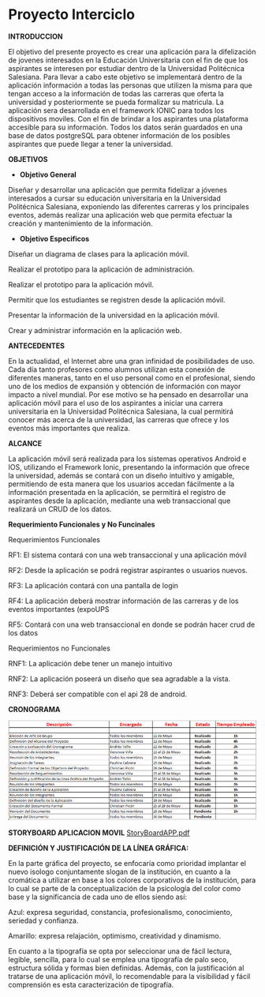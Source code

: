 # Proyecto Interciclo

**INTRODUCCION** 

El objetivo del presente proyecto es crear una aplicación para la difelización de jovenes interesados en la Educación Universitaria con el fin de que los aspirantes se interesen por estudiar dentro de la Universidad Politécnica Salesiana.
Para llevar a cabo este objetivo se implementará dentro de la aplicación información a todas las personas que utilizen la misma para que tengan acceso a la información de todas las carreras que oferta la universidad y posteriormente se pueda formalizar su matricula.
La aplicación sera desarrollada en el framework IONIC para todos los dispositivos moviles. Con el fin de brindar a los aspirantes una plataforma accesible para su información. Todos los datos serán guardados en una base de datos postgreSQL para obtener información de los posibles aspirantes que puede llegar a tener la universidad. 

**OBJETIVOS**

 * **Objetivo General**

Diseñar y desarrollar una aplicación que permita fidelizar a jóvenes interesados a cursar su educación universitaria en la Universidad Politécnica Salesiana, exponiendo las diferentes carreras y los principales eventos, además realizar una aplicación web que permita efectuar la creación y mantenimiento de la información.

- **Objetivo Especificos** 

Diseñar un diagrama de clases para la aplicación móvil.

Realizar el prototipo para la aplicación de administración.

Realizar el prototipo para la aplicación móvil.

Permitir que los estudiantes se registren desde la aplicación móvil.

Presentar la  información de la universidad en la aplicación móvil.

Crear y administrar información en la aplicación web.


**ANTECEDENTES**

En la actualidad, el Internet abre una gran infinidad de posibilidades de uso. Cada día tanto profesores como alumnos utilizan esta conexión de diferentes maneras, tanto en el uso personal como en el profesional, siendo uno de los medios de expansión y obtención de información con mayor impacto a nivel mundial.
Por ese motivo se ha pensado en desarrollar una aplicación móvil para el uso de los aspirantes a iniciar una carrera universitaria en la Universidad Politécnica Salesiana, la cual permitirá conocer más acerca de la universidad, las carreras que ofrece y los eventos más importantes que realiza.


**ALCANCE**

La aplicación móvil será realizada para los sistemas operativos Android e IOS, utilizando el Framework Ionic, presentando la información que ofrece la universidad, además se  contará con un diseño intuitivo y amigable, permitiendo de esta manera que los usuarios accedan fácilmente a la información presentada en la aplicación, se permitirá el registro de aspirantes desde la aplicación, mediante una web transaccional que realizará un CRUD de los datos.

**Requerimiento Funcionales y No Funcinales**

Requerimientos Funcionales

RF1: El sistema contará con una web transaccional y una aplicación móvil

RF2: Desde la aplicación se podrá registrar aspirantes o usuarios nuevos.

RF3: La aplicación contará con una pantalla de login

RF4: La aplicación deberá mostrar información de las carreras y de los eventos importantes (expoUPS

RF5: Contará con una web transaccional en donde se podrán hacer crud de los datos



Requerimientos no Funcionales

RNF1: La aplicación debe tener un manejo intuitivo

RNF2: La aplicación poseerá un diseño que sea agradable a la vista.

RNF3: Deberá ser compatible con el api 28 de android.

**CRONOGRAMA**

![alt tag](https://github.com/VeronicaG0907/ProyectoInterciclo/blob/master/cronograma.PNG)


**STORYBOARD APLICACION MOVIL**
[StoryBoardAPP.pdf](https://github.com/VeronicaG0907/ProyectoInterciclo/files/3234300/StoryBoardAPP.pdf)

**DEFINICIÓN Y JUSTIFICACIÓN DE LA LÍNEA GRÁFICA:**

En la parte gráfica del proyecto, se enfocaría como prioridad implantar el nuevo isologo conjuntamente slogan de la institución, en cuanto a la cromática a utilizar en base a los colores corporativos de la institución, para lo cual se parte de la conceptualización de la psicología del color como base y la significancia de cada uno de ellos siendo así: 

Azul: expresa seguridad, constancia, profesionalismo, conocimiento, seriedad y confianza.

Amarillo: expresa relajación, optimismo, creatividad y dinamismo. 

En cuanto a la tipografía se opta por seleccionar una de fácil lectura, legible, sencilla, para lo cual se emplea una tipografía de palo seco, estructura sólida y formas bien definidas. Además, con la justificación al tratarse de una aplicación móvil, lo recomendable para la visibilidad y fácil comprensión es esta caracterización de tipografía.
